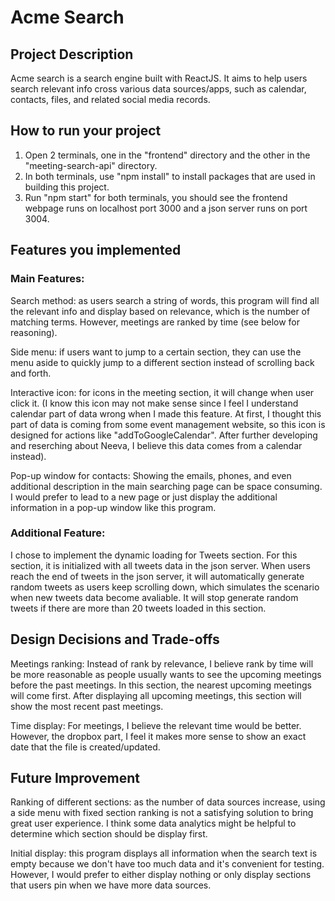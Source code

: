 # Acme Search

## Project Description
Acme search is a search engine built with ReactJS. It aims to help users search relevant info cross various data sources/apps, such as calendar, contacts, files, and related social media records. 

## How to run your project
1. Open 2 terminals, one in the "frontend" directory and the other in the "meeting-search-api" directory.
2. In both terminals, use "npm install" to install packages that are used in building this project.
3. Run "npm start" for both terminals, you should see the frontend webpage runs on localhost port 3000 and a json server runs on port 3004.

## Features you implemented
### Main Features:
Search method: as users search a string of words, this program will find all the relevant info and display based on relevance, which is the number of matching terms. However, meetings are ranked by time (see below for reasoning).

Side menu: if users want to jump to a certain section, they can use the menu aside to quickly jump to a different section instead of scrolling back and forth.

Interactive icon: for icons in the meeting section, it will change when user click it. (I know this icon may not make sense since I feel I understand calendar part of data wrong when I made this feature. At first, I thought this part of data is coming from some event management website, so this icon is designed for actions like "addToGoogleCalendar". After further developing and reserching about Neeva, I believe this data comes from a calendar instead).

Pop-up window for contacts: Showing the emails, phones, and even additional description in the main searching page can be space consuming. I would prefer to lead to a new page or just display the additional information in a pop-up window like this program.

### Additional Feature:
I chose to implement the dynamic loading for Tweets section. For this section, it is initialized with all tweets data in the json server. When users reach the end of tweets in the json server, it will automatically generate random tweets as users keep scrolling down, which simulates the scenario when new tweets data become avaliable. It will stop generate random tweets if there are more than 20 tweets loaded in this section.

## Design Decisions and Trade-offs

Meetings ranking: Instead of rank by relevance, I believe rank by time will be more reasonable as people usually wants to see the upcoming meetings before the past meetings. In this section, the nearest upcoming meetings will come first. After displaying all upcoming meetings, this section will show the most recent past meetings.

Time display: For meetings, I believe the relevant time would be better. However, the dropbox part, I feel it makes more sense to show an exact date that the file is created/updated.

## Future Improvement
Ranking of different sections: as the number of data sources increase, using a side menu with fixed section ranking is not a satisfying solution to bring great user experience. I think some data analytics might be helpful to determine which section should be display first.

Initial display: this program displays all information when the search text is empty because we don't have too much data and it's convenient for testing. However, I would prefer to either display nothing or only display sections that users pin when we have more data sources.